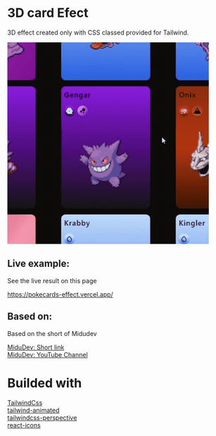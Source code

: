# 3D card Efect

3D effect created only with CSS classed provided for Tailwind.

![Effect example](https://github.com/MartinMaffei95/pokecards/blob/master/docs/gif_effect.gif)

## Live example:

See the live result on this page

https://pokecards-effect.vercel.app/

## Based on:

Based on the short of Midudev

[MiduDev: Short link](https://www.youtube.com/shorts/D1p2Sl6lxX4)  
[MiduDev: YouTube Channel](https://www.youtube.com/shorts/D1p2Sl6lxX4)

# Builded with

[TailwindCss](https://tailwindcss.com/)  
[tailwind-animated](https://www.tailwindcss-animated.com/)  
[tailwindcss-perspective](https://github.com/Kamona-WD/tailwindcss-perspective)  
[react-icons](https://react-icons.github.io/react-icons/)
